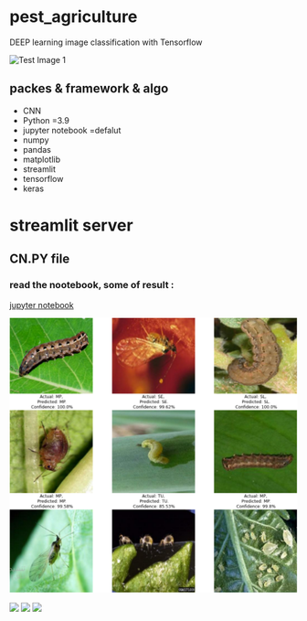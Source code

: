 # pest_agriculture

DEEP learning image classification with Tensorflow

![Test Image 1](https://camo.githubusercontent.com/aeb4f612bd9b40d81c62fcbebd6db44a5d4344b8b962be0138817e18c9c06963/68747470733a2f2f7777772e74656e736f72666c6f772e6f72672f696d616765732f74665f6c6f676f5f686f72697a6f6e74616c2e706e67)
## packes & framework & algo 
- CNN
- Python =3.9
- jupyter notebook =defalut
- numpy
- pandas
- matplotlib
- streamlit 
- tensorflow 
- keras
# streamlit server 
## CN.PY file 

### read the nootebook, some of result :
[jupyter notebook](https://github.com/abduallheid/deep_learning_pest_tomato_CNN/blob/main/tomato.ipynb)
 
![](https://github.com/abduallheid/deep_learning_pest_tomato_CNN/blob/main/pestp.png)

![](https://img.shields.io/github/stars/pandao/editor.md.svg) ![](https://img.shields.io/github/forks/pandao/editor.md.svg) ![](https://img.shields.io/github/tag/pandao/editor.md.svg) 
